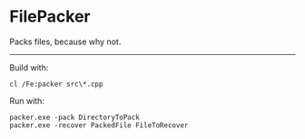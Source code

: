 # FilePacker
Packs files, because why not.

---
Build with:
```
cl /Fe:packer src\*.cpp
```

Run with:

``` 
packer.exe -pack DirectoryToPack 
packer.exe -recover PackedFile FileToRecover 
```
